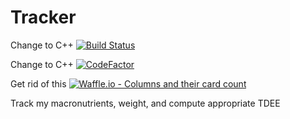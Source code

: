 # Tracker

Change to C++
[![Build Status](https://travis-ci.com/ManuelMeraz/Tracker.svg?branch=master)](https://travis-ci.com/ManuelMeraz/Tracker)

Change to C++
[![CodeFactor](https://www.codefactor.io/repository/github/manuelmeraz/tracker/badge/master)](https://www.codefactor.io/repository/github/manuelmeraz/tracker/overview/master)

Get rid of this
[![Waffle.io - Columns and their card count](https://badge.waffle.io/ManuelMeraz/Tracker.svg?columns=all)](https://waffle.io/ManuelMeraz/Tracker) 

Track my macronutrients, weight, and compute appropriate TDEE

